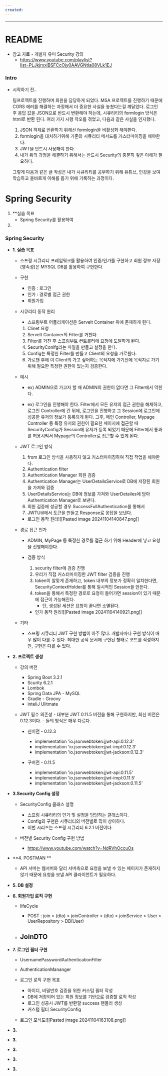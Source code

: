 ```yaml
---
created:
---
```

---
# **README**

- 참고 자료 - 개발자 유미 Security 강의
	- https://www.youtube.com/playlist?list=PLJkjrxxiBSFCcOjy0AAVGNtIa08VLk1EJ
### Intro
- 시작하기 전..
  
	팀프로젝트를 진행하며 회원을 담당하게 되었다.
	MSA 프로젝트를 진행하기 때문에 CORS 에러를 해결하는 과정해서 더 중요한 사실을 놓쳤다는걸 꺠달았다. 로그인 후 응답 값을 JSON으로 반드시 변환해야 하는데, 시큐리티의 formlogin 방식은  html로 반환 된다. 여러 가지 시행 착오를 겪었고, 다음과 같은 사실을 인지했다.
	1. JSON 객체로 반환하기 위해선 formlogin을 비활성화 해야한다.
	2. formlogin을 대처하기위해 기존의 시큐리티 메서드를 커스터마이징을 해야한다.
	3. JWT을 반드시 사용해야 한다.
	4. 내가 위의 과정을 해결하기 위해서는 반드시 Security의 충분히 깊은 이해가 필요하다.
	
	그렇게 다음과 같은 글 작성은 내가 시큐리티를 공부하기 위해 유튜브, 인강을 보여 학습하고 올바르게 이해를 돕기 위해 기록하는 과정이다.

# Spring Security 

1. **실습 목표 
	- Spring Security를 활용하여 
1. 
### Spring Security

- **1. 실습 목표**
	- 스프링 시큐리티 프레임워크를 활용하여 인증/인가를 구현하고 회원 정보 저장(영속성)은 MYSQL DB를 활용하여 구현한다.
		
	- 구현
		- 인증 : 로그인
		- 인가 : 경로별 접근 권한
		- 회원가입
		
	- 시큐리티 동작 원리
		- 스프링부트 어플리케이션은 Servelt Container 위에 존재하게 된다.
		1. Clinet 요청 
		2. Servelt Container의 Filter를 거친다. 
		3. Filter를 거친 후 스프링부트 컨트롤러에 요청에 도달하게 된다.
		4. SecurityConifg라는 파일을 만들고 설정을 한다.
		5. Config는 특정한 Filter를 만들고 Client의 요청을 가로챈다. 
		6. 가로챈 후에 이 Client의 가고 싶어하는 목적지에 가기전에 목적지로 가기위해 필요한 특정한 권한이 있는지 검증한다.
	- 예시
		- ex) ADMIN으로 가고자 할 때 ADMIN의 권한이 없다면 그 Filter에서 막힌다.
		
		- ex) 로그인을 진행해야 한다. Filter에서 모든 유저의 접근 권한을 해제하고, 로그인 Controller에 간 뒤에, 로그인을 진행하고 그 Session에 로그인에 성공한 유저의 정보가 등록되게 된다. 그후, 메인 Controller, Mypage Controller 등 특정 유저의 권한이 필요한 페이지에 접근할 때 SecurityConfig가 Session에 유저가 등록 되었기 때문에 Filter에서 통과를 허용시켜서 Mypage의 Controller로 접근할 수 있게 된다.
		
	- JWT 로그인 방식
		1. from 로그인 방식을 사용하지 않고 커스터마이징하여 직접 작업을 해야한다.
		2. Authentication filter
		3. Authentication Manager 회원 검증
		4. Authentication Manager는 UserDetailsService로 DB에 저장된 회원을 가져와 검증 
		5. UserDetailsService는 DB에 정보를 가져와 UserDetailes에 담아 Authentication Manager로 보낸다.
		6. 회원 검증에 성공할 경우 SuccessFullAuthentication를 통해서
		7. JWTUtil에서 토큰을 만들고 Response로 응답을 보낸다.
		
		- 로그인 동작 원리![[Pasted image 20241104140847.png]]
		
	- 경로 접근 인가
		- ADMIN, MyPage 등 특정한 경로를 접근 하기 위해 Header에 넣고 요청을 진행해야한다.
		  
		- 검증 방식
			1. security filter에 검증 진행
			2. 우리가 직접 커스터마이징한 JWT filter 검증을 진행
			3. token이 알맞게 존재하고, token 내부의 정보가 정확히 일치한다면, SecurityContextHolder를 통해 일시적인 Session을 만든다.
			4.  token을 통해서 특정한 경로로 요청이 들어가면 session이 있기 때문에 접근이 가능해진다.
				- 단, 생성된 세션은 요청이 끝나면 소멸된다.
			  
			- 인가 동작 원리![[Pasted image 20241104140921.png]]
		
	- 기타
		- 스프링 시큐리티 JWT 구현 방법이 아주 많다. 개발자마다 구현 방식이 매우 많이 다를 수 있다. 최대한 공식 문서에 구현된 형태로 코드를 작성하지만, 구현은 다를 수 있다.
	
-  **2. 프로젝트 생성**
	-  강의 버전 
		- Spring Boot 3.2.1
		- Scurity 6.2.1
		- Lombok
		- Spring Data JPA - MySQL
		- Gradle - Groovy
		- inteliJ Ulitmate
		  
	- JWT 필수 의존성 
			- 대부분 JWT 0.11.5 버전을 통해 구현하지만, 최신 버전은 0.12.3이다.
			- 둘의 방식은 매우 다르다.
			  
		- 신버전 - 0.12.3
			- implementation 'io.jsonwebtoken:jjwt-api:0.12.3'  
			- implementation 'io.jsonwebtoken:jjwt-impl:0.12.3'  
			- implementation 'io.jsonwebtoken:jjwt-jackson:0.12.3'
			  
		- 구버전  - 0.11.5
			- implementation 'io.jsonwebtoken:jjwt-api:0.11.5'
			- implementation 'io.jsonwebtoken:jjwt-impl:0.11.5'
			- implementation 'io.jsonwebtoken:jjwt-jackson:0.11.5'
	
- **3.Security Config 설정**
	
	- SecurityConfig 클래스 설명
		- 스프링 시큐리티의 인가 및 설정을 담당하는 클래스이다.
		- Config의 구현은 시큐리티의 버전별로 많이 상이하다.
		- 이번 시리즈는 스프링 시큐리티 6.2.1 버전이다.
		  
	- 버전별 Security Config 구현 방법
		- https://www.youtube.com/watch?v=NdRVhOccuOs
	
- **4. POSTMAN **
	
	- API 서버는 웹서버와 달리 서버측으로 요청을 보낼 수 있는 페이지가 존재하지 않기 때문에 요청을 보낼 API 클라이언트가 필요하다.
	
- **5. DB 설정**
	
- **6. 회원가입 로직 구현**
	
	- lifeCycle
		- POST : join > (dto) > joinController > (dto) > joinService > User > UserRepository > DB(User)
		  
	- JoinDTO
		- 
	
- **7. 로그인 필터 구현**
	
	- UsernamePasswordAuthenticationFilter
	- AuthenticationMananger
	
	- 로그인 로직 구현 목표
		- 아이디, 비밀번호 검증을 위한 커스텀 필터 작성
		- DB에 저장되어 있는 회원 정보를 기반으로 검증할 로직 작성
		- 로그인 성공시 JWT를 반환할 success 핸들러 생성
		- 커스텀 필터 SecurityConfig
		  
	- 로그인 모식도![[Pasted image 20241104163108.png]]
	
- **3.**
	
- **3.**
	
- **3.**
	
- **3.**
	
- **3.**
